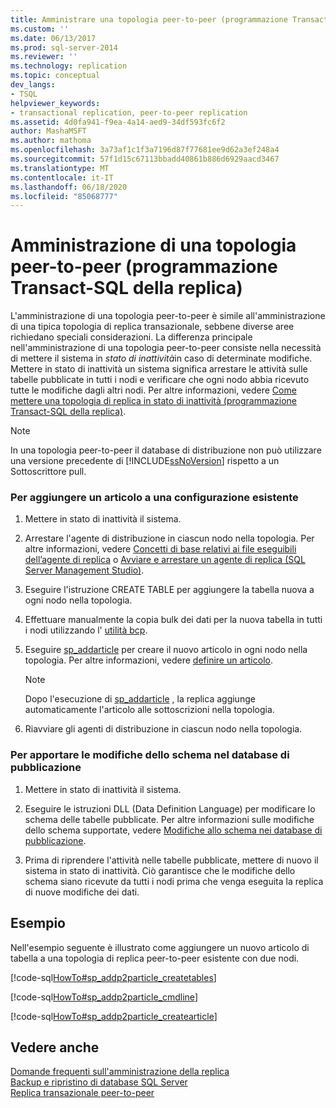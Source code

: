 ```yaml
---
title: Amministrare una topologia peer-to-peer (programmazione Transact-SQL della replica) | Microsoft Docs
ms.custom: ''
ms.date: 06/13/2017
ms.prod: sql-server-2014
ms.reviewer: ''
ms.technology: replication
ms.topic: conceptual
dev_langs:
- TSQL
helpviewer_keywords:
- transactional replication, peer-to-peer replication
ms.assetid: 4d0fa941-f9ea-4a14-aed9-34df593fc6f2
author: MashaMSFT
ms.author: mathoma
ms.openlocfilehash: 3a73af1c1f3a7196d87f77681ee9d62a3ef248a4
ms.sourcegitcommit: 57f1d15c67113bbadd40861b886d6929aacd3467
ms.translationtype: MT
ms.contentlocale: it-IT
ms.lasthandoff: 06/18/2020
ms.locfileid: "85068777"
---
```

# <a name="administer-a-peer-to-peer-topology-replication-transact-sql-programming"></a>Amministrazione di una topologia peer-to-peer (programmazione Transact-SQL della replica)
  L'amministrazione di una topologia peer-to-peer è simile all'amministrazione di una tipica topologia di replica transazionale, sebbene diverse aree richiedano speciali considerazioni. La differenza principale nell'amministrazione di una topologia peer-to-peer consiste nella necessità di mettere il sistema in *stato di inattività*in caso di determinate modifiche. Mettere in stato di inattività un sistema significa arrestare le attività sulle tabelle pubblicate in tutti i nodi e verificare che ogni nodo abbia ricevuto tutte le modifiche dagli altri nodi. Per altre informazioni, vedere [Come mettere una topologia di replica in stato di inattività &#40;programmazione Transact-SQL della replica&#41;](quiesce-a-replication-topology-replication-transact-sql-programming.md).  
  
> [!NOTE]  
>  In una topologia peer-to-peer il database di distribuzione non può utilizzare una versione precedente di [!INCLUDE[ssNoVersion](../../../includes/ssnoversion-md.md)] rispetto a un Sottoscrittore pull.  
  
### <a name="to-add-an-article-to-an-existing-configuration"></a>Per aggiungere un articolo a una configurazione esistente  
  
1.  Mettere in stato di inattività il sistema.  
  
2.  Arrestare l'agente di distribuzione in ciascun nodo nella topologia. Per altre informazioni, vedere [Concetti di base relativi ai file eseguibili dell’agente di replica](../concepts/replication-agent-executables-concepts.md) o [Avviare e arrestare un agente di replica &#40;SQL Server Management Studio&#41;](../agents/start-and-stop-a-replication-agent-sql-server-management-studio.md).  
  
3.  Eseguire l'istruzione CREATE TABLE per aggiungere la tabella nuova a ogni nodo nella topologia.  
  
4.  Effettuare manualmente la copia bulk dei dati per la nuova tabella in tutti i nodi utilizzando l' [utilità bcp](../../../tools/bcp-utility.md).  
  
5.  Eseguire [sp_addarticle](/sql/relational-databases/system-stored-procedures/sp-addarticle-transact-sql) per creare il nuovo articolo in ogni nodo nella topologia. Per altre informazioni, vedere [definire un articolo](../publish/define-an-article.md).  
  
    > [!NOTE]  
    >  Dopo l'esecuzione di [sp_addarticle](/sql/relational-databases/system-stored-procedures/sp-addarticle-transact-sql) , la replica aggiunge automaticamente l'articolo alle sottoscrizioni nella topologia.  
  
6.  Riavviare gli agenti di distribuzione in ciascun nodo nella topologia.  
  
### <a name="to-make-schema-changes-to-a-publication-database"></a>Per apportare le modifiche dello schema nel database di pubblicazione  
  
1.  Mettere in stato di inattività il sistema.  
  
2.  Eseguire le istruzioni DLL (Data Definition Language) per modificare lo schema delle tabelle pubblicate. Per altre informazioni sulle modifiche dello schema supportate, vedere [Modifiche allo schema nei database di pubblicazione](../publish/make-schema-changes-on-publication-databases.md).  
  
3.  Prima di riprendere l'attività nelle tabelle pubblicate, mettere di nuovo il sistema in stato di inattività. Ciò garantisce che le modifiche dello schema siano ricevute da tutti i nodi prima che venga eseguita la replica di nuove modifiche dei dati.  
  
## <a name="example"></a>Esempio  
 Nell'esempio seguente è illustrato come aggiungere un nuovo articolo di tabella a una topologia di replica peer-to-peer esistente con due nodi.  
  
 [!code-sql[HowTo#sp_addp2particle_createtables](../../../snippets/tsql/SQL15/replication/howto/tsql/addp2particle.sql#sp_addp2particle_createtables)]  
  
 [!code-sql[HowTo#sp_addp2particle_cmdline](../../../snippets/tsql/SQL15/replication/howto/tsql/addp2particle.sql#sp_addp2particle_cmdline)]  
  
 [!code-sql[HowTo#sp_addp2particle_createarticle](../../../snippets/tsql/SQL15/replication/howto/tsql/addp2particle.sql#sp_addp2particle_createarticle)]  
  
## <a name="see-also"></a>Vedere anche  
 [Domande frequenti sull'amministrazione della replica](frequently-asked-questions-for-replication-administrators.md)   
 [Backup e ripristino di database SQL Server](../../backup-restore/back-up-and-restore-of-sql-server-databases.md)   
 [Replica transazionale peer-to-peer](../transactional/peer-to-peer-transactional-replication.md)  
  
  
